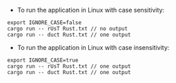 * To run the application in Linux with case sensitivity:
```
export IGNORE_CASE=false
cargo run -- rUsT Rust.txt // no output
cargo run -- duct Rust.txt // one output
```

* To run the application in Linux with case insensitivity:
```
export IGNORE_CASE=true
cargo run -- rUsT Rust.txt // one output
cargo run -- duct Rust.txt // one output
```